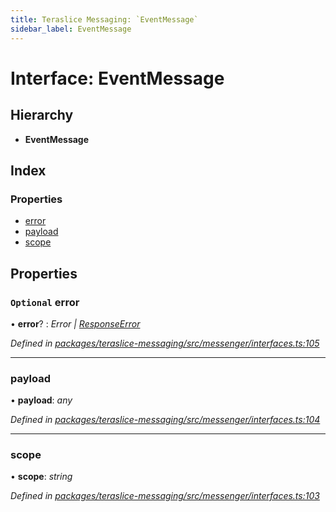 ```yaml
---
title: Teraslice Messaging: `EventMessage`
sidebar_label: EventMessage
---
```


# Interface: EventMessage

## Hierarchy

* **EventMessage**

## Index

### Properties

* [error](eventmessage.md#optional-error)
* [payload](eventmessage.md#payload)
* [scope](eventmessage.md#scope)

## Properties

### `Optional` error

• **error**? : *Error | [ResponseError](../overview.md#responseerror)*

*Defined in [packages/teraslice-messaging/src/messenger/interfaces.ts:105](https://github.com/terascope/teraslice/blob/78714a985/packages/teraslice-messaging/src/messenger/interfaces.ts#L105)*

___

###  payload

• **payload**: *any*

*Defined in [packages/teraslice-messaging/src/messenger/interfaces.ts:104](https://github.com/terascope/teraslice/blob/78714a985/packages/teraslice-messaging/src/messenger/interfaces.ts#L104)*

___

###  scope

• **scope**: *string*

*Defined in [packages/teraslice-messaging/src/messenger/interfaces.ts:103](https://github.com/terascope/teraslice/blob/78714a985/packages/teraslice-messaging/src/messenger/interfaces.ts#L103)*
